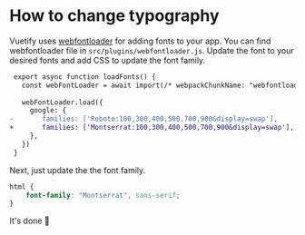 # How to change typography

Vuetify uses [webfontloader](https://www.npmjs.com/package/webfontloader) for adding fonts to your app. You can find webfontloader file in `src/plugins/webfontloader.js`. Update the font to your desired fonts and add CSS to update the font family.

```diff
 export async function loadFonts() {
   const webFontLoader = await import(/* webpackChunkName: "webfontloader" */'webfontloader')
 
   webFontLoader.load({
     google: {
-       families: ['Roboto:100,300,400,500,700,900&display=swap'],
+       families: ['Montserrat:100,300,400,500,700,900&display=swap'],
     },
   })
 }
```

Next, just update the the font family.

```css
html {
    font-family: "Montserrat", sans-serif;
}
```

It's done 🥂
